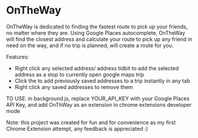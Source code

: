 # OnTheWay

OnTheWay is dedicated to finding the fastest route to pick up your friends, no matter where they are. Using Google Places autocomplete, OnTheWay will find the closest address and calculate your route to pick up any friend in need on the way, and if no trip is planned, will create a route for you.

Features:

- Right click any selected address/ address tidbit to add the selected address as a stop to currently open google maps trip
- Click the to add previously saved addresses to a trip instantly in any tab
- Right click any saved addresses to remove them

TO USE: in background.js, replace YOUR_API_KEY with your Google Places API Key, and add OnThWay as an extension in chrome extensions developer mode

Note: this project was created for fun and for convenience as my first Chrome Extension attempt, any feedback is appreciated :)
